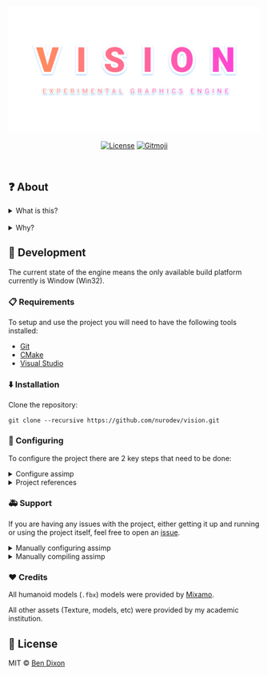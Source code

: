 <div align='center'>

  <a href='https://github.com/nurodev/vision'>
    <img alt='Canvas' src='./.github/assets/banner.png?raw=true' />
  </a>

  [![License](https://img.shields.io/badge/%20%F0%9F%93%84%20MIT-3287ef.svg?longCache=true&style=for-the-badge)](https://opensource.org/licenses/MIT) 
  [![Gitmoji](https://img.shields.io/badge/-%20%F0%9F%98%9C-FFDD67.svg?longCache=true&style=for-the-badge)](https://gitmoji.carloscuesta.me/) 

  <br />
</div>

## ❓ About

<details>
  <summary>What is this?</summary>
  
  Vision is an experimental graphics research framework that was primarily began development during my 4th and final year of university to learn some more advanced graphical rendering techniques (In the case of Vision, primarily using DirectX11).

  In an effort to continue learning some more advanced graphical rendering techniques, I have made some minor modifications to the original project and open sourced it so others are able to both contribute towards the project and also learn from it.
  
</details>

<br />

<details>
  <summary>Why?</summary>
  
  When the project first began development towards the end of 2019, I began to quickly discover that the number of resources available to learn some more advanced graphics rendering techniques were few and far between.

  As such I wanted to help try and give back and help others who may find themselves in a position that was similar to mine. With further development of the project anyone should be able to use this project to understand multiple graphical rendering techniques without having to reference a 10+ year old book.

  When development of the project has progressed to a relatively stable point, work will begin on creating written documention for both using the project, along with in-depth analysis of all of the projects features and how each of them work. For example, a write up on normal mapping, how it works and why it is used.
  
</details>

## 🔨 Development

The current state of the engine means the only available build platform currently is Window (Win32).

###  📋 Requirements

To setup and use the project you will need to have the following tools installed:
 - [Git](https://git-scm.com)
 - [CMake](https://cmake.org) 
 - [Visual Studio](https://visualstudio.microsoft.com) 

### ⬇️ Installation

Clone the repository:
```shell
git clone --recursive https://github.com/nurodev/vision.git
```

### 🔧 Configuring
To configure the project there are 2 key steps that need to be done:

<details>
  <summary>Configure assimp</summary>
  
  To setup assimp, simply run the [`configure.cmd`](./configure.cmd) script located in the root of the repository.
  With the script run you shold now be able to open the project in Visual Studio fine.

</details>

<details>
  <summary>Project references</summary>
  
  The final step required is to update the project references to use the newly generated assimp project configuration.
  
  Every time the previous "**Configure Assimp**" step is run, Visual Studio will generate a new project ID for `assimp`. To fix this, every time the script is run, open the `vision` project's "References" drop down from the solution explorer. Right-click and remove the current `assimp` reference, followed by right clicking "References" add re-adding the `assimp` project.

  This will add the `assimp` project as a build dependency.

</details>

### 🚑 Support
If you are having any issues with the project, either getting it up and running or using the project itself, feel free to open an [issue](https://github.com/nurodev/vision/issues).

<details>
  <summary>Manually configuring assimp</summary>
  
  A common issue when using vision is setting up `assimp`, a core project dependency. If the script to configure `assimp` fails, I recommend this great
  tutorial by [Tomasz Gałaj](https://github.com/Shot511) on how to setup `assimp` for an OpenGL project: [shot511.github.io/how-to-setup-opengl-project-with-cmake](https://shot511.github.io/2018-05-29-how-to-setup-opengl-project-with-cmake).

</details>

<details>
  <summary>Manually compiling assimp</summary>
  
  Another common issue, especially when first compiling the project, can be that an error will be thrown due to either `assimp.lib` or `assimp.dll` cannot be found.

  This error is most commonly thrown when the `assimp` project has not been built and as such the compiled artifacts could not be copied to the build directory for `vision`.

  To fix this, you can manually build `assimp`. To do this right click the `assimp` project and click "Build".
  
</details>

### ❤️ Credits

All humanoid models (`.fbx`) models were provided by [Mixamo](https://www.mixamo.com).

All other assets (Texture, models, etc) were provided by my academic institution. 

## 📄 License

MIT © [Ben Dixon](https://github.com/nurodev/vision/blob/master/LICENSE)
